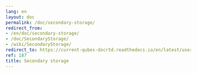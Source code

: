 ```yaml
---
lang: en
layout: doc
permalink: /doc/secondary-storage/
redirect_from:
- /en/doc/secondary-storage/
- /doc/SecondaryStorage/
- /wiki/SecondaryStorage/
redirect_to: https://current-qubes-docrtd.readthedocs.io/en/latest/user/advanced-topics/secondary-storage.html
ref: 187
title: Secondary storage
---
```

